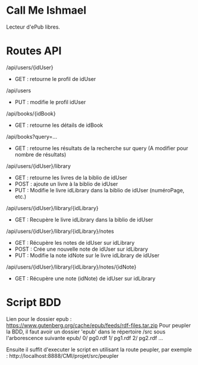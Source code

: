 # Call Me Ishmael

Lecteur d'ePub libres.

# Routes API

/api/users/{idUser}
- GET : retourne le profil de idUser

/api/users
- PUT : modifie le profil idUser

/api/books/{idBook}
- GET : retourne les détails de idBook

/api/books?query=...
- GET : retourne les résultats de la recherche sur query (A modifier pour nombre de résultats)

/api/users/{idUser}/library
- GET : retourne les livres de la biblio de idUser
- POST : ajoute un livre à la biblio de idUser
- PUT : Modifie le livre idLibrary dans la biblio de idUser (numéroPage, etc.)

/api/users/{idUser}/library/{idLibrary}
- GET : Recupère le livre idLibrary dans la biblio de idUser

/api/users/{idUser}/library/{idLibrary}/notes
- GET : Récupère les notes de idUser sur idLibrary
- POST : Crée une nouvelle note de idUser sur idLibrary
- PUT : Modifie la note idNote sur le livre idLibrary de idUser

/api/users/{idUser}/library/{idLibrary}/notes/{idNote}
- GET : Récupère une note (idNote) de idUser sur idLibrary


# Script BDD

Lien pour le dossier epub : https://www.gutenberg.org/cache/epub/feeds/rdf-files.tar.zip
Pour peupler la BDD, il faut avoir un dossier 'epub' dans le répertoire /src sous l'arborescence suivante
epub/
	0/
		pg0.rdf
	1/
		pg1.rdf
	2/
		pg2.rdf
	...

Ensuite il suffit d'executer le script en utilisant la route peupler, par exemple : http://localhost:8888/CMI/projet/src/peupler